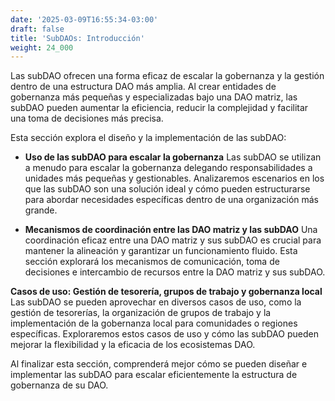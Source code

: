 ```yaml
---
date: '2025-03-09T16:55:34-03:00'
draft: false
title: 'SubDAOs: Introducción'
weight: 24_000
---
```


Las subDAO ofrecen una forma eficaz de escalar la gobernanza y la gestión dentro de una estructura DAO más amplia. Al crear entidades de gobernanza más pequeñas y especializadas bajo una DAO matriz, las subDAO pueden aumentar la eficiencia, reducir la complejidad y facilitar una toma de decisiones más precisa.

Esta sección explora el diseño y la implementación de las subDAO:

- **Uso de las subDAO para escalar la gobernanza**
Las subDAO se utilizan a menudo para escalar la gobernanza delegando responsabilidades a unidades más pequeñas y gestionables. Analizaremos escenarios en los que las subDAO son una solución ideal y cómo pueden estructurarse para abordar necesidades específicas dentro de una organización más grande.

- **Mecanismos de coordinación entre las DAO matriz y las subDAO**
Una coordinación eficaz entre una DAO matriz y sus subDAO es crucial para mantener la alineación y garantizar un funcionamiento fluido. Esta sección explorará los mecanismos de comunicación, toma de decisiones e intercambio de recursos entre la DAO matriz y sus subDAO.

**Casos de uso: Gestión de tesorería, grupos de trabajo y gobernanza local**
Las subDAO se pueden aprovechar en diversos casos de uso, como la gestión de tesorerías, la organización de grupos de trabajo y la implementación de la gobernanza local para comunidades o regiones específicas. Exploraremos estos casos de uso y cómo las subDAO pueden mejorar la flexibilidad y la eficacia de los ecosistemas DAO.

Al finalizar esta sección, comprenderá mejor cómo se pueden diseñar e implementar las subDAO para escalar eficientemente la estructura de gobernanza de su DAO.
